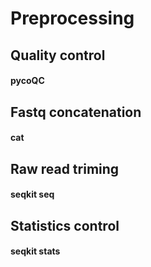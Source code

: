 # Preprocessing

## Quality control

#### **pycoQC**

## Fastq concatenation

#### **cat**

## Raw read triming

#### **seqkit seq**

## Statistics control

#### **seqkit stats**
